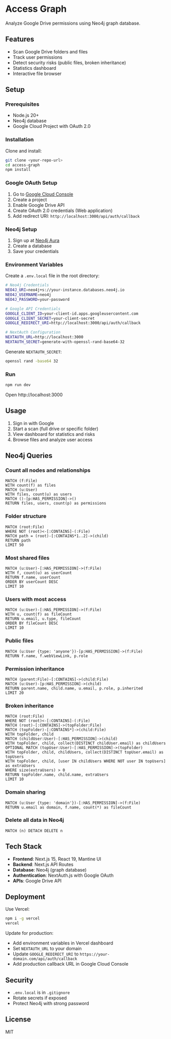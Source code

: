 # Access Graph

Analyze Google Drive permissions using Neo4j graph database.

## Features

- Scan Google Drive folders and files
- Track user permissions
- Detect security risks (public files, broken inheritance)
- Statistics dashboard
- Interactive file browser

## Setup

### Prerequisites

- Node.js 20+
- Neo4j database
- Google Cloud Project with OAuth 2.0

### Installation

Clone and install:

```bash
git clone <your-repo-url>
cd access-graph
npm install
```

### Google OAuth Setup

1. Go to [Google Cloud Console](https://console.cloud.google.com/)
2. Create a project
3. Enable Google Drive API
4. Create OAuth 2.0 credentials (Web application)
5. Add redirect URI: `http://localhost:3000/api/auth/callback`

### Neo4j Setup

1. Sign up at [Neo4j Aura](https://neo4j.com/cloud/aura/)
2. Create a database
3. Save your credentials

### Environment Variables

Create a `.env.local` file in the root directory:

```bash
# Neo4j Credentials
NEO4J_URI=neo4j+s://your-instance.databases.neo4j.io
NEO4J_USERNAME=neo4j
NEO4J_PASSWORD=your-password

# Google API Credentials
GOOGLE_CLIENT_ID=your-client-id.apps.googleusercontent.com
GOOGLE_CLIENT_SECRET=your-client-secret
GOOGLE_REDIRECT_URI=http://localhost:3000/api/auth/callback

# NextAuth Configuration
NEXTAUTH_URL=http://localhost:3000
NEXTAUTH_SECRET=generate-with-openssl-rand-base64-32
```

Generate `NEXTAUTH_SECRET`:
```bash
openssl rand -base64 32
```

### Run

```bash
npm run dev
```

Open http://localhost:3000

## Usage

1. Sign in with Google
2. Start a scan (full drive or specific folder)
3. View dashboard for statistics and risks
4. Browse files and analyze user access

## Neo4j Queries

### Count all nodes and relationships
```cypher
MATCH (f:File)
WITH count(f) as files
MATCH (u:User)
WITH files, count(u) as users
MATCH ()-[p:HAS_PERMISSION]->()
RETURN files, users, count(p) as permissions
```

### Folder structure
```cypher
MATCH (root:File)
WHERE NOT (root)<-[:CONTAINS]-(:File)
MATCH path = (root)-[:CONTAINS*1..2]->(child)
RETURN path
LIMIT 50
```

### Most shared files
```cypher
MATCH (u:User)-[:HAS_PERMISSION]->(f:File)
WITH f, count(u) as userCount
RETURN f.name, userCount
ORDER BY userCount DESC
LIMIT 10
```

### Users with most access
```cypher
MATCH (u:User)-[:HAS_PERMISSION]->(f:File)
WITH u, count(f) as fileCount
RETURN u.email, u.type, fileCount
ORDER BY fileCount DESC
LIMIT 10
```

### Public files
```cypher
MATCH (u:User {type: 'anyone'})-[p:HAS_PERMISSION]->(f:File)
RETURN f.name, f.webViewLink, p.role
```

### Permission inheritance
```cypher
MATCH (parent:File)-[:CONTAINS]->(child:File)
MATCH (u:User)-[p:HAS_PERMISSION]->(child)
RETURN parent.name, child.name, u.email, p.role, p.inherited
LIMIT 20
```

### Broken inheritance
```cypher
MATCH (root:File)
WHERE NOT (root)<-[:CONTAINS]-(:File)
MATCH (root)-[:CONTAINS]->(topFolder:File)
MATCH (topFolder)-[:CONTAINS*]->(child:File)
WITH topFolder, child
MATCH (childUser:User)-[:HAS_PERMISSION]->(child)
WITH topFolder, child, collect(DISTINCT childUser.email) as childUsers
OPTIONAL MATCH (topUser:User)-[:HAS_PERMISSION]->(topFolder)
WITH topFolder, child, childUsers, collect(DISTINCT topUser.email) as topUsers
WITH topFolder, child, [user IN childUsers WHERE NOT user IN topUsers] as extraUsers
WHERE size(extraUsers) > 0
RETURN topFolder.name, child.name, extraUsers
LIMIT 10
```

### Domain sharing
```cypher
MATCH (u:User {type: 'domain'})-[:HAS_PERMISSION]->(f:File)
RETURN u.email as domain, f.name, count(*) as fileCount
```

### Delete all data in Neo4j
```cypher
MATCH (n) DETACH DELETE n
```

## Tech Stack

- **Frontend**: Next.js 15, React 19, Mantine UI
- **Backend**: Next.js API Routes
- **Database**: Neo4j (graph database)
- **Authentication**: NextAuth.js with Google OAuth
- **APIs**: Google Drive API

## Deployment

Use Vercel:

```bash
npm i -g vercel
vercel
```

Update for production:
- Add environment variables in Vercel dashboard
- Set `NEXTAUTH_URL` to your domain
- Update `GOOGLE_REDIRECT_URI` to `https://your-domain.com/api/auth/callback`
- Add production callback URL in Google Cloud Console

## Security

- `.env.local` is in `.gitignore`
- Rotate secrets if exposed
- Protect Neo4j with strong password

## License

MIT
